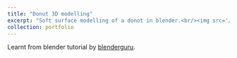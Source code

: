 ```yaml
---
title: "Donut 3D modelling"
excerpt: "Soft surface modelling of a donot in blender.<br/><img src='/images/donut_image_4.png'>"
collection: portfolio
---
```


 Learnt from blender tutorial by [blenderguru](https://www.youtube.com/@blenderguru). 
 
